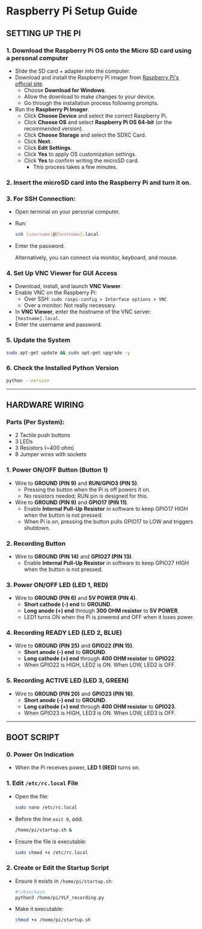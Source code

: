# Raspberry Pi Setup Guide

## **SETTING UP THE PI**

### **1. Download the Raspberry Pi OS onto the Micro SD card using a personal computer**
- Slide the SD card + adapter into the computer.
- Download and install the Raspberry Pi imager from [Raspberry Pi's official site](https://www.raspberrypi.com/software/).
  - Choose **Download for Windows**.
  - Allow the download to make changes to your device.
  - Go through the installation process following prompts.
- Run the **Raspberry Pi Imager**.
  - Click **Choose Device** and select the correct Raspberry Pi.
  - Click **Choose OS** and select **Raspberry Pi OS 64-bit** (or the recommended version).
  - Click **Choose Storage** and select the SDXC Card.
  - Click **Next**.
  - Click **Edit Settings**.
  - Click **Yes** to apply OS customization settings.
  - Click **Yes** to confirm writing the microSD card.
    - This process takes a few minutes.

### **2. Insert the microSD card into the Raspberry Pi and turn it on.**

### **3. For SSH Connection:**
- Open terminal on your personal computer.
- Run:
  ```sh
  ssh [username]@[hostname].local
  ```
- Enter the password.

  Alternatively, you can connect via monitor, keyboard, and mouse.

### **4. Set Up VNC Viewer for GUI Access**
- Download, install, and launch **VNC Viewer**.
- Enable VNC on the Raspberry Pi:
  - Over SSH: `sudo raspi-config > Interface options > VNC`
  - Over a monitor: Not really necessary.
- In **VNC Viewer**, enter the hostname of the VNC server: `[hostname].local`.
- Enter the username and password.

### **5. Update the System**
```sh
sudo apt-get update && sudo apt-get upgrade -y
```

### **6. Check the Installed Python Version**
```sh
python --version
```

---

## **HARDWARE WIRING**

### **Parts (Per System):**
- 2 Tactile push buttons
- 3 LEDs
- 3 Resistors (~400 ohm)
- 8 Jumper wires with sockets

### **1. Power ON/OFF Button (Button 1)**
- Wire to **GROUND (PIN 9)** and **RUN/GPIO3 (PIN 5)**.
  - Pressing the button when the Pi is off powers it on.
  - No resistors needed; RUN pin is designed for this.
- Wire to **GROUND (PIN 9)** and **GPIO17 (PIN 11)**.
  - Enable **Internal Pull-Up Resistor** in software to keep GPIO17 HIGH when the button is not pressed.
  - When Pi is on, pressing the button pulls GPIO17 to LOW and triggers shutdown.

### **2. Recording Button**
- Wire to **GROUND (PIN 14)** and **GPIO27 (PIN 13)**.
  - Enable **Internal Pull-Up Resistor** in software to keep GPIO27 HIGH when the button is not pressed.

### **3. Power ON/OFF LED (LED 1, RED)**
- Wire to **GROUND (PIN 6)** and **5V POWER (PIN 4)**.
  - **Short cathode (-) end** to **GROUND**.
  - **Long anode (+) end** through **300 OHM resistor** to **5V POWER**.
  - LED1 turns ON when the Pi is powered and OFF when it loses power.

### **4. Recording READY LED (LED 2, BLUE)**
- Wire to **GROUND (PIN 25)** and **GPIO22 (PIN 15)**.
  - **Short anode (-) end** to **GROUND**.
  - **Long cathode (+) end** through **400 OHM resistor** to **GPIO22**.
  - When GPIO22 is HIGH, LED2 is ON. When LOW, LED2 is OFF.

### **5. Recording ACTIVE LED (LED 3, GREEN)**
- Wire to **GROUND (PIN 20)** and **GPIO23 (PIN 16)**.
  - **Short anode (-) end** to **GROUND**.
  - **Long cathode (+) end** through **400 OHM resistor** to **GPIO23**.
  - When GPIO23 is HIGH, LED3 is ON. When LOW, LED3 is OFF.

---

## **BOOT SCRIPT**

### **0. Power On Indication**
- When the Pi receives power, **LED 1 (RED)** turns on.

### **1. Edit `/etc/rc.local` File**
- Open the file:
  ```sh
  sudo nano /etc/rc.local
  ```
- Before the line `exit 0`, add:
  ```sh
  /home/pi/startup.sh &
  ```
- Ensure the file is executable:
  ```sh
  sudo chmod +x /etc/rc.local
  ```

### **2. Create or Edit the Startup Script**
- Ensure it exists in `/home/pi/startup.sh`:
  ```sh
  #!/bin/bash
  python3 /home/pi/VLF_recording.py
  ```
- Make it executable:
  ```sh
  chmod +x /home/pi/startup.sh
  
